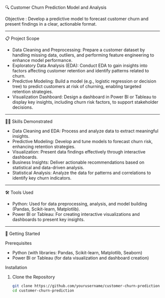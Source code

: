  🔍 Customer Churn Prediction Model and Analysis

Objective : Develop a predictive model to forecast customer churn and present findings in a clear, actionable format.

---

 📋 Project Scope

- Data Cleaning and Preprocessing: Prepare a customer dataset by handling missing data, outliers, and performing feature engineering to enhance model performance.
- Exploratory Data Analysis (EDA): Conduct EDA to gain insights into factors affecting customer retention and identify patterns related to churn.
- Predictive Modeling: Build a model (e.g., logistic regression or decision tree) to predict customers at risk of churning, enabling targeted retention strategies.
- Visualization Dashboard: Design a dashboard in Power BI or Tableau to display key insights, including churn risk factors, to support stakeholder decisions.

---

 🧑‍💻 Skills Demonstrated

- Data Cleaning and EDA: Process and analyze data to extract meaningful insights.
- Predictive Modeling: Develop and tune models to forecast churn risk, enhancing retention strategies.
- Visualization: Present data findings effectively through interactive dashboards.
- Business Insights: Deliver actionable recommendations based on statistical and data-driven analysis.
- Statistical Analysis: Analyze the data for patterns and correlations to identify key churn indicators.

---

 🛠️ Tools Used

- Python: Used for data preprocessing, analysis, and model building (Pandas, Scikit-learn, Matplotlib).
- Power BI or Tableau: For creating interactive visualizations and dashboards to present key insights.

---

 🚀 Getting Started

 Prerequisites

- Python (with libraries: Pandas, Scikit-learn, Matplotlib, Seaborn)
- Power BI or Tableau (for data visualization and dashboard creation)

 Installation

1. Clone the Repository
   ```bash
   git clone https://github.com/yourusername/customer-churn-prediction.git
   cd customer-churn-prediction
